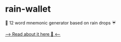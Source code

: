# rain-wallet
🔐 12 word mnemonic generator based on rain drops ☔️

[--> Read about it here 👀 <--](https://petergaevoy.com/posts/rain-ctypto-wallet/)
